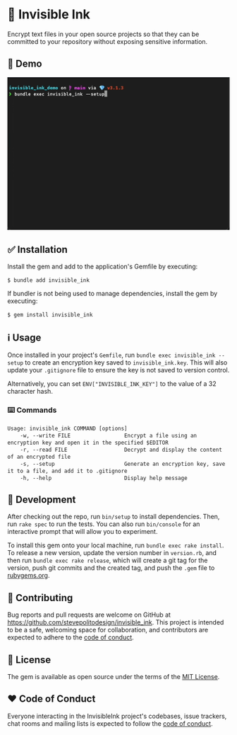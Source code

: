 # 🔏 Invisible Ink

Encrypt text files in your open source projects so that they can be committed to
your repository without exposing sensitive information.

## 📸 Demo

![A demo showing how to use the Gem](.docs/demo.gif)

## ✅ Installation

Install the gem and add to the application's Gemfile by executing:

    $ bundle add invisible_ink

If bundler is not being used to manage dependencies, install the gem by executing:

    $ gem install invisible_ink


## ℹ️  Usage

Once installed in your project's `Gemfile`, run `bundle exec invisible_ink
--setup` to create an encryption key saved to `invisible_ink.key`. This will
also update your `.gitignore` file to ensure the key is not saved to version
control.

Alternatively, you can set `ENV["INVISIBLE_INK_KEY"]` to the value of a 32
character hash.

### ⌨️ Commands

```text
Usage: invisible_ink COMMAND [options]
    -w, --write FILE                 Encrypt a file using an encryption key and open it in the specified $EDITOR
    -r, --read FILE                  Decrypt and display the content of an encrypted file
    -s, --setup                      Generate an encryption key, save it to a file, and add it to .gitignore
    -h, --help                       Display help message
```

## 🔨 Development

After checking out the repo, run `bin/setup` to install dependencies. Then, run
`rake spec` to run the tests. You can also run `bin/console` for an interactive
prompt that will allow you to experiment.

To install this gem onto your local machine, run `bundle exec rake install`. To
release a new version, update the version number in `version.rb`, and then run
`bundle exec rake release`, which will create a git tag for the version, push
git commits and the created tag, and push the `.gem` file to
[rubygems.org](https://rubygems.org).

## 🙏 Contributing

Bug reports and pull requests are welcome on GitHub at
https://github.com/stevepolitodesign/invisible_ink. This project is intended to be a
safe, welcoming space for collaboration, and contributors are expected to adhere
to the [code of
conduct](https://github.com/stevepolitodesign/invisible_ink/blob/main/CODE_OF_CONDUCT.md).

## 📜 License

The gem is available as open source under the terms of the [MIT
License](https://opensource.org/licenses/MIT).

## ❤️ Code of Conduct

Everyone interacting in the InvisibleInk project's codebases, issue trackers,
chat rooms and mailing lists is expected to follow the [code of
conduct](https://github.com/stevepolitodesign/invisible_ink/blob/main/CODE_OF_CONDUCT.md).
